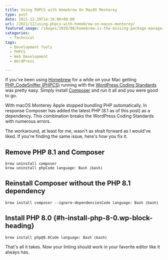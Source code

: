 ```yaml
---
title: Using PHPCS with Homebrew On MacOS Monterey
type: post
date: 2021-12-29T14:16:06+00:00
url: /2021/12/using-phpcs-with-homebrew-on-macos-monterey/
featured_image: /images/2020/08/homebrew-is-the-missing-package-manager-for-linux.png
categories:
  - Technical
tags:
  - Development Tools
  - PHPCS
  - Web Development
  - WordPress

---
```

If you've been using [Homebrew][1] for a while on your Mac getting [PHP_CodeSniffer (PHPCS)][2] running with the [WordPress Coding Standards][3] was pretty easy. Simply install [Composer][4] and run it all and you were good to go.

With macOS Monterey Apple stopped bundling PHP automatically. In response Composer has added the latest PHP (8.1 as of this post) as a dependency. This combination breaks the WordPress Coding Standards with numerous errors.

The workaround, at least for me, wasn't as strait forward as I would've liked. If you're finding the same issue, here's how you fix it.

## Remove PHP 8.1 and Composer

<pre class="wp-block-code" aria-describedby="shcb-language-141" data-shcb-language-name="Bash" data-shcb-language-slug="bash"><span><code class="hljs language-bash">brew uninstall composer
brew uninstall php</code></span><small class="shcb-language" id="shcb-language-141"><span class="shcb-language__label">Code language:</span> <span class="shcb-language__name">Bash</span> <span class="shcb-language__paren">(</span><span class="shcb-language__slug">bash</span><span class="shcb-language__paren">)</span></small></pre>

## Reinstall Composer without the PHP 8.1 dependency

<pre class="wp-block-code" aria-describedby="shcb-language-142" data-shcb-language-name="Bash" data-shcb-language-slug="bash"><span><code class="hljs language-bash">brew install composer --ignore-dependencies</code></span><small class="shcb-language" id="shcb-language-142"><span class="shcb-language__label">Code language:</span> <span class="shcb-language__name">Bash</span> <span class="shcb-language__paren">(</span><span class="shcb-language__slug">bash</span><span class="shcb-language__paren">)</span></small></pre>

## Install PHP 8.0 {#h-install-php-8-0.wp-block-heading}

<pre class="wp-block-code" aria-describedby="shcb-language-143" data-shcb-language-name="Bash" data-shcb-language-slug="bash"><span><code class="hljs language-bash">brew install php@8.0</code></span><small class="shcb-language" id="shcb-language-143"><span class="shcb-language__label">Code language:</span> <span class="shcb-language__name">Bash</span> <span class="shcb-language__paren">(</span><span class="shcb-language__slug">bash</span><span class="shcb-language__paren">)</span></small></pre>

That's all it takes. Now your linting should work in your favorite editor like it always has.

 [1]: https://brew.sh
 [2]: https://github.com/squizlabs/PHP_CodeSniffer
 [3]: https://github.com/WordPress/WordPress-Coding-Standards
 [4]: https://getcomposer.org